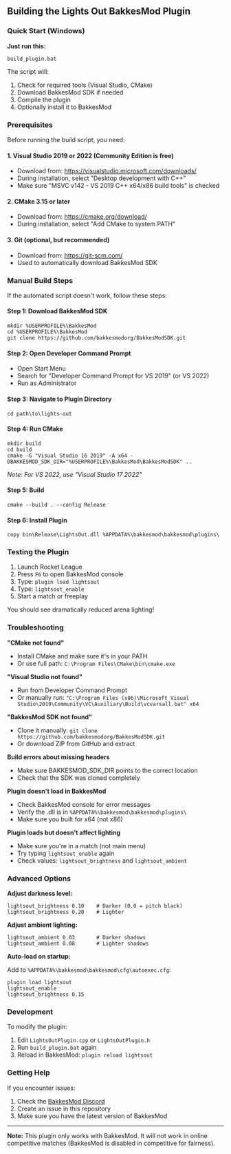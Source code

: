 ## Building the Lights Out BakkesMod Plugin

### Quick Start (Windows)

**Just run this:**
```batch
build_plugin.bat
```

The script will:
1. Check for required tools (Visual Studio, CMake)
2. Download BakkesMod SDK if needed
3. Compile the plugin
4. Optionally install it to BakkesMod

### Prerequisites

Before running the build script, you need:

#### 1. Visual Studio 2019 or 2022 (Community Edition is free)
- Download from: https://visualstudio.microsoft.com/downloads/
- During installation, select "Desktop development with C++"
- Make sure "MSVC v142 - VS 2019 C++ x64/x86 build tools" is checked

#### 2. CMake 3.15 or later
- Download from: https://cmake.org/download/
- During installation, select "Add CMake to system PATH"

#### 3. Git (optional, but recommended)
- Download from: https://git-scm.com/
- Used to automatically download BakkesMod SDK

### Manual Build Steps

If the automated script doesn't work, follow these steps:

#### Step 1: Download BakkesMod SDK

```batch
mkdir %USERPROFILE%\BakkesMod
cd %USERPROFILE%\BakkesMod
git clone https://github.com/bakkesmodorg/BakkesModSDK.git
```

#### Step 2: Open Developer Command Prompt

- Open Start Menu
- Search for "Developer Command Prompt for VS 2019" (or VS 2022)
- Run as Administrator

#### Step 3: Navigate to Plugin Directory

```batch
cd path\to\lights-out
```

#### Step 4: Run CMake

```batch
mkdir build
cd build
cmake -G "Visual Studio 16 2019" -A x64 -DBAKKESMOD_SDK_DIR="%USERPROFILE%\BakkesMod\BakkesModSDK" ..
```

*Note: For VS 2022, use "Visual Studio 17 2022"*

#### Step 5: Build

```batch
cmake --build . --config Release
```

#### Step 6: Install Plugin

```batch
copy bin\Release\LightsOut.dll %APPDATA%\bakkesmod\bakkesmod\plugins\
```

### Testing the Plugin

1. Launch Rocket League
2. Press `F6` to open BakkesMod console
3. Type: `plugin load lightsout`
4. Type: `lightsout_enable`
5. Start a match or freeplay

You should see dramatically reduced arena lighting!

### Troubleshooting

**"CMake not found"**
- Install CMake and make sure it's in your PATH
- Or use full path: `C:\Program Files\CMake\bin\cmake.exe`

**"Visual Studio not found"**
- Run from Developer Command Prompt
- Or manually run: `"C:\Program Files (x86)\Microsoft Visual Studio\2019\Community\VC\Auxiliary\Build\vcvarsall.bat" x64`

**"BakkesMod SDK not found"**
- Clone it manually: `git clone https://github.com/bakkesmodorg/BakkesModSDK.git`
- Or download ZIP from GitHub and extract

**Build errors about missing headers**
- Make sure BAKKESMOD_SDK_DIR points to the correct location
- Check that the SDK was cloned completely

**Plugin doesn't load in BakkesMod**
- Check BakkesMod console for error messages
- Verify the .dll is in `%APPDATA%\bakkesmod\bakkesmod\plugins\`
- Make sure you built for x64 (not x86)

**Plugin loads but doesn't affect lighting**
- Make sure you're in a match (not main menu)
- Try typing `lightsout_enable` again
- Check values: `lightsout_brightness` and `lightsout_ambient`

### Advanced Options

**Adjust darkness level:**
```
lightsout_brightness 0.10    # Darker (0.0 = pitch black)
lightsout_brightness 0.20    # Lighter
```

**Adjust ambient lighting:**
```
lightsout_ambient 0.03       # Darker shadows
lightsout_ambient 0.08       # Lighter shadows
```

**Auto-load on startup:**

Add to `%APPDATA%\bakkesmod\bakkesmod\cfg\autoexec.cfg`:
```
plugin load lightsout
lightsout_enable
lightsout_brightness 0.15
```

### Development

To modify the plugin:

1. Edit `LightsOutPlugin.cpp` or `LightsOutPlugin.h`
2. Run `build_plugin.bat` again
3. Reload in BakkesMod: `plugin reload lightsout`

### Getting Help

If you encounter issues:

1. Check the [BakkesMod Discord](https://discord.gg/bakkesmod)
2. Create an issue in this repository
3. Make sure you have the latest version of BakkesMod

---

**Note:** This plugin only works with BakkesMod. It will not work in online competitive matches (BakkesMod is disabled in competitive for fairness).
